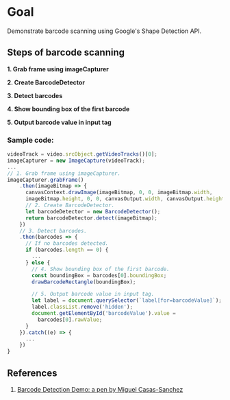 # Goal

Demonstrate barcode scanning using Google's Shape Detection API.

## Steps of barcode scanning

**1. Grab frame using imageCapturer**

**2. Create BarcodeDetector**

**3. Detect barcodes**

**4. Show bounding box of the first barcode**

**5. Output barcode value in input tag**


### Sample code:

```javascript
videoTrack = video.srcObject.getVideoTracks()[0];
imageCapturer = new ImageCapture(videoTrack);
...
// 1. Grab frame using imageCapturer.
imageCapturer.grabFrame()
    .then(imageBitmap => {
      canvasContext.drawImage(imageBitmap, 0, 0, imageBitmap.width,
      imageBitmap.height, 0, 0, canvasOutput.width, canvasOutput.height);
      // 2. Create BarcodeDetector.
      let barcodeDetector = new BarcodeDetector();
      return barcodeDetector.detect(imageBitmap);
    })
    // 3. Detect barcodes.
    .then(barcodes => {
      // If no barcodes detected.
      if (barcodes.length == 0) {
        ...
      } else {
        // 4. Show bounding box of the first barcode.
        const boundingBox = barcodes[0].boundingBox;
        drawBarcodeRectangle(boundingBox);

        // 5. Output barcode value in input tag.
        let label = document.querySelector(`label[for=barcodeValue]`);
        label.classList.remove('hidden');
        document.getElementById('barcodeValue').value =
          barcodes[0].rawValue;
      }
    }).catch((e) => {
      ...
    })
}
```

## References

1. [Barcode Detection Demo: a pen by Miguel Casas-Sanchez](https://codepen.io/miguelao/pen/bBWOzM)
